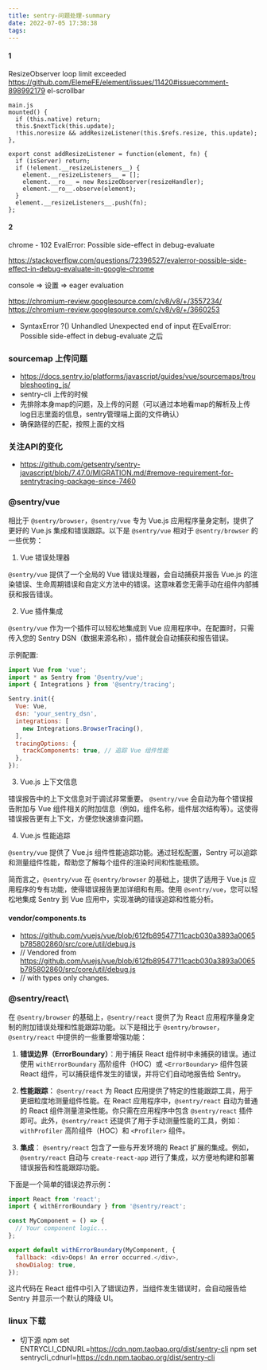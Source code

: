 ```yaml
---
title: sentry-问题处理-summary
date: 2022-07-05 17:38:38
tags:
---
```

#### 1
ResizeObserver loop limit exceeded
https://github.com/ElemeFE/element/issues/11420#issuecomment-898992179
el-scrollbar
```
main.js
mounted() {
  if (this.native) return;
  this.$nextTick(this.update);
  !this.noresize && addResizeListener(this.$refs.resize, this.update);
},

export const addResizeListener = function(element, fn) {
  if (isServer) return;
  if (!element.__resizeListeners__) {
    element.__resizeListeners__ = [];
    element.__ro__ = new ResizeObserver(resizeHandler);
    element.__ro__.observe(element);
  }
  element.__resizeListeners__.push(fn);
};
```
#### 2
chrome - 102
EvalError: Possible side-effect in debug-evaluate

https://stackoverflow.com/questions/72396527/evalerror-possible-side-effect-in-debug-evaluate-in-google-chrome

console => 设置 => eager evaluation

https://chromium-review.googlesource.com/c/v8/v8/+/3557234/
https://chromium-review.googlesource.com/c/v8/v8/+/3660253


- SyntaxError ?(<unknown module>)
Unhandled
Unexpected end of input
在EvalError: Possible side-effect in debug-evaluate 之后


### sourcemap 上传问题
- https://docs.sentry.io/platforms/javascript/guides/vue/sourcemaps/troubleshooting_js/
- sentry-cli 上传的时候
- 先排除本身map的问题，及上传的问题（可以通过本地看map的解析及上传log日志里面的信息，sentry管理端上面的文件确认）
- 确保路径的匹配，按照上面的文档

### 关注API的变化
- https://github.com/getsentry/sentry-javascript/blob/7.47.0/MIGRATION.md/#remove-requirement-for-sentrytracing-package-since-7460

### @sentry/vue
相比于 `@sentry/browser`，`@sentry/vue` 专为 Vue.js 应用程序量身定制，提供了更好的 Vue.js 集成和错误跟踪。以下是 `@sentry/vue` 相对于 `@sentry/browser` 的一些优势：

1. Vue 错误处理器

`@sentry/vue` 提供了一个全局的 Vue 错误处理器，会自动捕获并报告 Vue.js 的渲染错误、生命周期错误和自定义方法中的错误。这意味着您无需手动在组件内部捕获和报告错误。

2. Vue 插件集成

`@sentry/vue` 作为一个插件可以轻松地集成到 Vue 应用程序中。在配置时，只需传入您的 Sentry DSN（数据来源名称），插件就会自动捕获和报告错误。

示例配置:

```javascript
import Vue from 'vue';
import * as Sentry from '@sentry/vue';
import { Integrations } from '@sentry/tracing';

Sentry.init({
  Vue: Vue,
  dsn: 'your_sentry_dsn',
  integrations: [
    new Integrations.BrowserTracing(),
  ],
  tracingOptions: {
    trackComponents: true, // 追踪 Vue 组件性能
  },
});
```

3. Vue.js 上下文信息

错误报告中的上下文信息对于调试非常重要。 `@sentry/vue` 会自动为每个错误报告附加与 Vue 组件相关的附加信息（例如，组件名称，组件层次结构等）。这使得错误报告更有上下文，方便您快速排查问题。

4. Vue.js 性能追踪

`@sentry/vue` 提供了 Vue.js 组件性能追踪功能。通过轻松配置，Sentry 可以追踪和测量组件性能，帮助您了解每个组件的渲染时间和性能瓶颈。

简而言之，`@sentry/vue` 在 `@sentry/browser` 的基础上，提供了适用于 Vue.js 应用程序的专有功能，使得错误报告更加详细和有用。使用 `@sentry/vue`，您可以轻松地集成 Sentry 到 Vue 应用中，实现准确的错误追踪和性能分析。

#### vendor/components.ts
- https://github.com/vuejs/vue/blob/612fb89547711cacb030a3893a0065b785802860/src/core/util/debug.js
- // Vendored from https://github.com/vuejs/vue/blob/612fb89547711cacb030a3893a0065b785802860/src/core/util/debug.js
- // with types only changes.


### @sentry/react\
在 `@sentry/browser` 的基础上，`@sentry/react` 提供了为 React 应用程序量身定制的附加错误处理和性能跟踪功能。以下是相比于 `@sentry/browser`，`@sentry/react` 中提供的一些重要增强功能：

1. **错误边界（ErrorBoundary）**：用于捕获 React 组件树中未捕获的错误。通过使用 `withErrorBoundary` 高阶组件（HOC）或 `<ErrorBoundary>` 组件包装 React 组件，可以捕获组件发生的错误，并将它们自动地报告给 Sentry。

2. **性能跟踪**： `@sentry/react` 为 React 应用提供了特定的性能跟踪工具，用于更细粒度地测量组件性能。在 React 应用程序中，`@sentry/react` 自动为普通的 React 组件测量渲染性能。你只需在应用程序中包含 `@sentry/react` 插件即可。此外，`@sentry/react` 还提供了用于手动测量性能的工具，例如：`withProfiler` 高阶组件（HOC）和 `<Profiler>` 组件。

3. **集成**： `@sentry/react` 包含了一些与开发环境的 React 扩展的集成。例如，`@sentry/react` 自动与 `create-react-app` 进行了集成，以方便地构建和部署错误报告和性能跟踪功能。

下面是一个简单的错误边界示例：

```javascript
import React from 'react';
import { withErrorBoundary } from '@sentry/react';

const MyComponent = () => {
  // Your component logic...
};

export default withErrorBoundary(MyComponent, {
  fallback: <div>Oops! An error occurred.</div>,
  showDialog: true,
});
```

这片代码在 React 组件中引入了错误边界，当组件发生错误时，会自动报告给 Sentry 并显示一个默认的降级 UI。

### linux 下载
- 切下源
npm set ENTRYCLI_CDNURL=https://cdn.npm.taobao.org/dist/sentry-cli
npm set sentrycli_cdnurl=https://cdn.npm.taobao.org/dist/sentry-cli